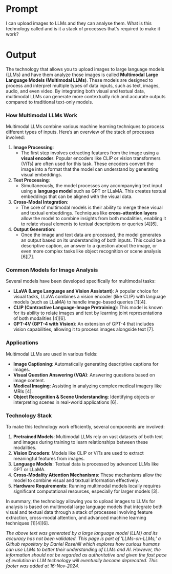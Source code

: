# Prompt

I can upload images to LLMs and they can analyse them. What is this technology called and is it a stack of processes that's required to make it work?

# Output

The technology that allows you to upload images to large language models (LLMs) and have them analyze those images is called **Multimodal Large Language Models (Multimodal LLMs)**. These models are designed to process and interpret multiple types of data inputs, such as text, images, audio, and even video. By integrating both visual and textual data, multimodal LLMs can generate more contextually rich and accurate outputs compared to traditional text-only models.

### How Multimodal LLMs Work

Multimodal LLMs combine various machine learning techniques to process different types of inputs. Here’s an overview of the stack of processes involved:

1. **Image Processing**:
   - The first step involves extracting features from the image using a **visual encoder**. Popular encoders like CLIP or vision transformers (ViTs) are often used for this task. These encoders convert the image into a format that the model can understand by generating visual embeddings.
2. **Text Processing**:
   - Simultaneously, the model processes any accompanying text input using a **language model** such as GPT or LLaMA. This creates textual embeddings that can be aligned with the visual data.
3. **Cross-Modal Integration**:
   - The core of multimodal models is their ability to merge these visual and textual embeddings. Techniques like **cross-attention layers** allow the model to combine insights from both modalities, enabling it to relate visual elements to textual descriptions or queries \[4]\[6].
4. **Output Generation**:
   - Once the image and text data are processed, the model generates an output based on its understanding of both inputs. This could be a descriptive caption, an answer to a question about the image, or even more complex tasks like object recognition or scene analysis \[6]\[7].

### Common Models for Image Analysis

Several models have been developed specifically for multimodal tasks:

- **LLaVA (Large Language and Vision Assistant)**: A popular choice for visual tasks, LLaVA combines a vision encoder (like CLIP) with language models (such as LLaMA) to handle image-based queries \[1]\[4].
- **CLIP (Contrastive Language-Image Pretraining)**: This model is known for its ability to relate images and text by learning joint representations of both modalities \[4]\[6].
- **GPT-4V (GPT-4 with Vision)**: An extension of GPT-4 that includes vision capabilities, allowing it to process images alongside text \[7].

### Applications

Multimodal LLMs are used in various fields:

- **Image Captioning**: Automatically generating descriptive captions for images.
- **Visual Question Answering (VQA)**: Answering questions based on image content.
- **Medical Imaging**: Assisting in analyzing complex medical imagery like MRIs \[4].
- **Object Recognition & Scene Understanding**: Identifying objects or interpreting scenes in real-world applications \[6].

### Technology Stack

To make this technology work efficiently, several components are involved:

1. **Pretrained Models**: Multimodal LLMs rely on vast datasets of both text and images during training to learn relationships between these modalities.
2. **Vision Encoders**: Models like CLIP or ViTs are used to extract meaningful features from images.
3. **Language Models**: Textual data is processed by advanced LLMs like GPT or LLaMA.
4. **Cross-Modality Attention Mechanisms**: These mechanisms allow the model to combine visual and textual information effectively.
5. **Hardware Requirements**: Running multimodal models locally requires significant computational resources, especially for larger models \[3].

In summary, the technology allowing you to upload images to LLMs for analysis is based on multimodal large language models that integrate both visual and textual data through a stack of processes involving feature extraction, cross-modal attention, and advanced machine learning techniques \[1]\[4]\[6].

&#x20;

*The above text was generated by a large language model (LLM) and its accuracy has not been validated. This page is part of 'LLMs-on-LLMs,' a Github repository by Daniel Rosehill which explores how curious humans can use LLMs to better their understanding of LLMs and AI. However, the information should not be regarded as authoritative and given the fast pace of evolution in LLM technology will eventually become deprecated. This footer was added at 16-Nov-2024.*


